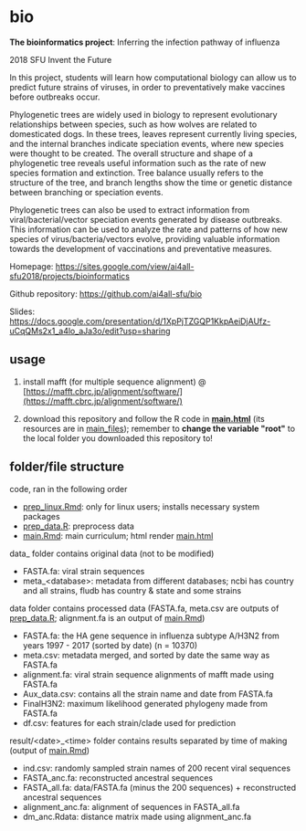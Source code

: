 # bio
**The bioinformatics project**: Inferring the infection pathway of influenza

2018 SFU Invent the Future

In this project, students will learn how computational biology can allow us to predict future strains of viruses, in order to preventatively make vaccines before outbreaks occur. 

Phylogenetic trees are widely used in biology to represent evolutionary relationships between species, such as how wolves are related to domesticated dogs. In these trees, leaves represent currently living species, and the internal branches indicate speciation events, where new species were thought to be created. The overall structure and shape of a phylogenetic tree reveals useful information such as the rate of new species formation and extinction. Tree balance usually refers to the structure of the tree, and branch lengths show the time or genetic distance between branching or speciation events.

Phylogenetic trees can also be used to extract information from viral/bacterial/vector speciation events generated by disease outbreaks. This information can be used to analyze the rate and patterns of how new species of virus/bacteria/vectors evolve, providing valuable information towards the development of vaccinations and preventative measures.

Homepage: https://sites.google.com/view/ai4all-sfu2018/projects/bioinformatics

Github repository: https://github.com/ai4all-sfu/bio

Slides: https://docs.google.com/presentation/d/1XpPjTZGQP1KkpAeiDjAUfz-uCqQMs2x1_a4lo_aJa3o/edit?usp=sharing


## usage

1. install mafft (for multiple sequence alignment) @ [https://mafft.cbrc.jp/alignment/software/](https://mafft.cbrc.jp/alignment/software/)

2. download this repository and follow the R code in **[main.html](main.html)** (its resources are in [main_files](main_files)); remember to **change the variable "root"** to the local folder you downloaded this repository to!

## folder/file structure

code, ran in the following order
- [prep_linux.Rmd](prep_linux.Rmd): only for linux users; installs necessary system packages
- [prep_data.R](prep_data.R): preprocess data
- [main.Rmd](main.Rmd): main curriculum; html render [main.html](main.html)

data_ folder contains original data (not to be modified)
- FASTA.fa: viral strain sequences
- meta\_\<database\>: metadata from different databases; ncbi has country and all strains, fludb has country & state and some strains

data folder contains processed data (FASTA.fa, meta.csv are outputs of [prep_data.R](prep_data.R); alignment.fa is an output of [main.Rmd](main.Rmd))
- FASTA.fa: the HA gene sequence in influenza subtype A/H3N2 from years 1997 - 2017 (sorted by date) (n = 10370)
- meta.csv: metadata merged, and sorted by date the same way as FASTA.fa 
- alignment.fa: viral strain sequence alignments of mafft made using FASTA.fa 
- Aux_data.csv: contains all the strain name and date from FASTA.fa
- FinalH3N2: maximum likelihood generated phylogeny made from FASTA.fa
- df.csv: features for each strain/clade used for prediction

result/\<date\>\_\<time\> folder contains results separated by time of making (output of [main.Rmd](main.Rmd))
- ind.csv: randomly sampled strain names of 200 recent viral sequences
- FASTA\_anc.fa: reconstructed ancestral sequences
- FASTA\_all.fa: data/FASTA.fa (minus the 200 sequences) + reconstructed ancestral sequences
- alignment\_anc.fa: alignment of sequences in FASTA\_all.fa
- dm\_anc.Rdata: distance matrix made using alignment\_anc.fa








